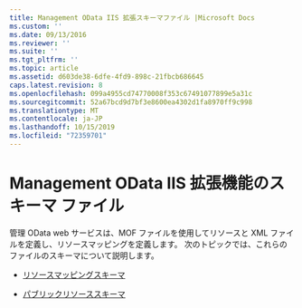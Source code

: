 ```yaml
---
title: Management OData IIS 拡張スキーマファイル |Microsoft Docs
ms.custom: ''
ms.date: 09/13/2016
ms.reviewer: ''
ms.suite: ''
ms.tgt_pltfrm: ''
ms.topic: article
ms.assetid: d603de38-6dfe-4fd9-898c-21fbcb686645
caps.latest.revision: 8
ms.openlocfilehash: 099a4955cd74770008f353c67491077899e5a31c
ms.sourcegitcommit: 52a67bcd9d7bf3e8600ea4302d1fa8970ff9c998
ms.translationtype: MT
ms.contentlocale: ja-JP
ms.lasthandoff: 10/15/2019
ms.locfileid: "72359701"
---
```

# <a name="management-odata-iis-extension-schema-files"></a>Management OData IIS 拡張機能のスキーマ ファイル

管理 OData web サービスは、MOF ファイルを使用してリソースと XML ファイルを定義し、リソースマッピングを定義します。 次のトピックでは、これらのファイルのスキーマについて説明します。

- [リソースマッピングスキーマ](./resource-mapping-schema.md)

- [パブリックリソーススキーマ](./public-resource-schema.md)